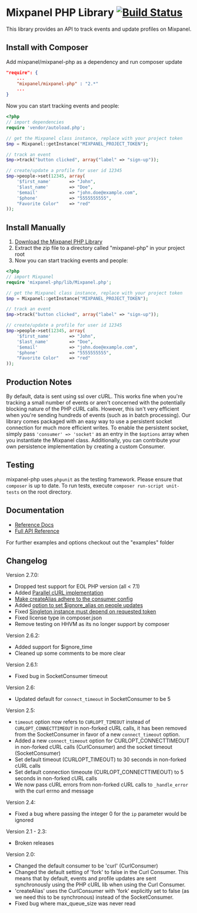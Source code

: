 Mixpanel PHP Library [![Build Status](https://travis-ci.org/mixpanel/mixpanel-php.svg)](https://travis-ci.org/mixpanel/mixpanel-php)
============
This library provides an API to track events and update profiles on Mixpanel.

Install with Composer
------------
Add mixpanel/mixpanel-php as a dependency and run composer update

```json
"require": {
    ...
    "mixpanel/mixpanel-php" : "2.*"
    ...
}
```

Now you can start tracking events and people:

```php
<?php
// import dependencies
require 'vendor/autoload.php';

// get the Mixpanel class instance, replace with your project token
$mp = Mixpanel::getInstance("MIXPANEL_PROJECT_TOKEN");

// track an event
$mp->track("button clicked", array("label" => "sign-up")); 

// create/update a profile for user id 12345
$mp->people->set(12345, array(
    '$first_name'       => "John",
    '$last_name'        => "Doe",
    '$email'            => "john.doe@example.com",
    '$phone'            => "5555555555",
    "Favorite Color"    => "red"
));
```


Install Manually
------------
 1. <a href="https://github.com/mixpanel/mixpanel-php/archive/master.zip">Download the Mixpanel PHP Library</a>
 2.  Extract the zip file to a directory called "mixpanel-php" in your project root
 3.  Now you can start tracking events and people:

```php
<?php
// import Mixpanel
require 'mixpanel-php/lib/Mixpanel.php';

// get the Mixpanel class instance, replace with your project token
$mp = Mixpanel::getInstance("MIXPANEL_PROJECT_TOKEN");

// track an event
$mp->track("button clicked", array("label" => "sign-up"));

// create/update a profile for user id 12345
$mp->people->set(12345, array(
    '$first_name'       => "John",
    '$last_name'        => "Doe",
    '$email'            => "john.doe@example.com",
    '$phone'            => "5555555555",
    "Favorite Color"    => "red"
));
```

Production Notes
-------------
By default, data is sent using ssl over cURL. This works fine when you're tracking a small number of events or aren't concerned with the potentially blocking nature of the PHP cURL calls. However, this isn't very efficient when you're sending hundreds of events (such as in batch processing). Our library comes packaged with an easy way to use a persistent socket connection for much more efficient writes. To enable the persistent socket, simply pass `'consumer' => 'socket'` as an entry in the `$options` array when you instantiate the Mixpanel class. Additionally, you can contribute your own persistence implementation by creating a custom Consumer.

Testing
-------------
mixpanel-php uses `phpunit` as the testing framework. Please ensure that `composer` is up to date. 
To run tests, execute `composer run-script unit-tests` on the root directory. 

Documentation
-------------
* <a href="https://mixpanel.com/help/reference/php" target="_blank">Reference Docs</a>
* <a href="http://mixpanel.github.io/mixpanel-php" target="_blank">Full API Reference</a>

For further examples and options checkout out the "examples" folder

Changelog
-------------
Version 2.7.0:
 * Dropped test support for EOL PHP version (all < 7.1)
 * Added <a href="https://github.com/mixpanel/mixpanel-php/commit/6f15000309093b54f7f59f07af297f576fd3a498">Parallel cURL implementation</a>
 * <a href="https://github.com/mixpanel/mixpanel-php/commit/1f814c1be704217e4bc8bf570fad844360fa7318">Make createAlias adhere to the consumer config</a>
 * Added <a href="https://github.com/mixpanel/mixpanel-php/commit/f2812f4e696ef747b2ab0640f46df97d1bf309c0">option to set $ignore_alias on people updates</a>
 * Fixed <a href="https://github.com/mixpanel/mixpanel-php/commit/d50267c48b08eb3c5e1dee2b5dd932cf2b4c3977">Singleton instance must depend on requested token</a>
 * Fixed license type in composer.json
 * Remove testing on HHVM as its no longer support by composer

Version 2.6.2:
 * Added support for $ignore_time
 * Cleaned up some comments to be more clear

Version 2.6.1:
 * Fixed bug in SocketConsumer timeout

Version 2.6:
 * Updated default for `connect_timeout` in SocketConsumer to be 5

Version 2.5:
 * `timeout` option now refers to `CURLOPT_TIMEOUT` instead of `CURLOPT_CONNECTTIMEOUT` in non-forked cURL calls, it has been removed from the SocketConsumer in favor of a new `connect_timeout` option.
 * Added a new `connect_timeout` option for CURLOPT_CONNECTTIMEOUT in non-forked cURL calls (CurlConsumer) and the socket timeout (SocketConsumer)
 * Set default timeout (CURLOPT_TIMEOUT) to 30 seconds in non-forked cURL calls
 * Set default connection timeoute (CURLOPT_CONNECTTIMEOUT) to 5 seconds in non-forked cURL calls
 * We now pass cURL errors from non-forked cURL calls to `_handle_error` with the curl errno and message


Version 2.4:
 * Fixed a bug where passing the integer 0 for the `ip` parameter would be ignored

Version 2.1 - 2.3:
 * Broken releases

Version 2.0:
 * Changed the default consumer to be 'curl' (CurlConsumer)
 * Changed the default setting of 'fork' to false in the Curl Consumer. This means that by default, events and profile updates are sent synchronously using the PHP cURL lib when using the Curl Consumer.
 * 'createAlias' uses the CurlConsumer with 'fork' explicitly set to false (as we need this to be synchronous) instead of the SocketConsumer. 
 * Fixed bug where max_queue_size was never read
 
